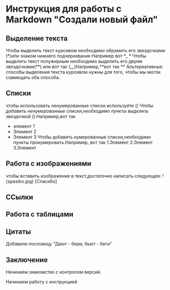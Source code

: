# Инструкция для работы с Markdown "Создали новый файл"

## Выделение текста

Чтобы выделить текст курсивом необходимо обрамить его звездочками (*)или знаком нижнего подчеркивания Например вот *_ *
Чтобы выделить текст полужирным необходимо выделить его двумя звездочками(**).или вот так (__)Например,**вот так **
Альтернативные способы выделения текста курсивом нужны для того, чтобы мы могли совмещать оба способа.
## Списки
чтобы использовать ненумерованные списки используйте (*)
Чтобы добавить ненумерованные списки,необходимо пункты выделить звездочкой (*).Например,вот так
* элемент 1
* Элемент 2
* Элемент 3
Чтобы добавить нумерованные списки,необходимо пункты пронумеровать.Например, вот так
1.Элемент
2.Элемент
3.Элемент
## Работа с изображениями
чтобы вставить изображение в текст,достаточно написать следующее: ! {spasibo.jpg} [Спасибо]

## ССылки

## Работа с таблицами

## Цитаты

Добавили пословицу "Дают - бери; бьют - беги"

## Заключение

Начинаем знакомство с контролем версий.

Начинаем работу с инструкцией